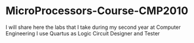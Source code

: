# MicroProcessors-Course-CMP2010
I will share here the labs that I take during my second year at Computer Engineering 
I use Quartus as Logic Circuit Designer and Tester 
